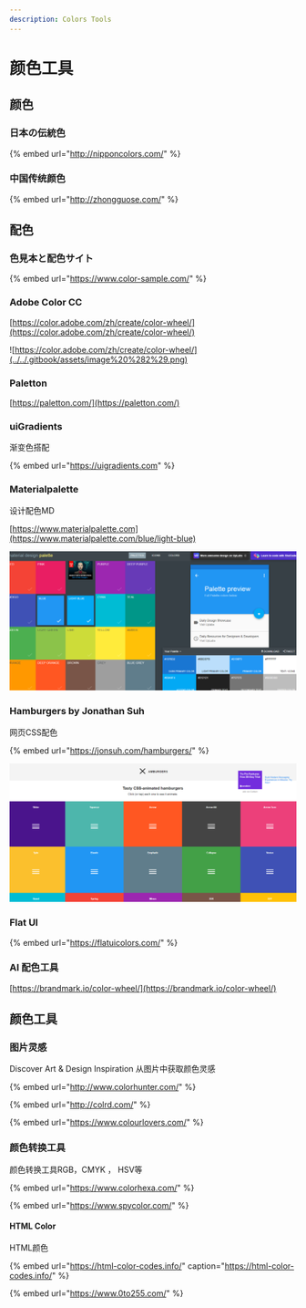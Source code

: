 ```yaml
---
description: Colors Tools
---
```


# 颜色工具

## 颜色

### 日本の伝統色

{% embed url="http://nipponcolors.com/" %}

### 中国传统颜色

{% embed url="http://zhongguose.com/" %}

## 配色

### 色見本と配色サイト

{% embed url="https://www.color-sample.com/" %}

### Adobe Color CC

[https://color.adobe.com/zh/create/color-wheel/](https://color.adobe.com/zh/create/color-wheel/)

![https://color.adobe.com/zh/create/color-wheel/](../../.gitbook/assets/image%20%282%29.png)

### Paletton

[https://paletton.com/](https://paletton.com/)

### uiGradients

渐变色搭配

{% embed url="https://uigradients.com" %}

### Materialpalette

设计配色MD

[https://www.materialpalette.com](https://www.materialpalette.com/blue/light-blue)

![](../../.gitbook/assets/image%20%283%29.png)

### Hamburgers by Jonathan Suh

网页CSS配色

{% embed url="https://jonsuh.com/hamburgers/" %}

![](../../.gitbook/assets/image%20%284%29.png)

### Flat UI

{% embed url="https://flatuicolors.com/" %}

### AI 配色工具

[https://brandmark.io/color-wheel/](https://brandmark.io/color-wheel/)

## 颜色工具

### 图片灵感

Discover Art & Design Inspiration 从图片中获取颜色灵感

{% embed url="http://www.colorhunter.com/" %}

{% embed url="http://colrd.com/" %}

{% embed url="https://www.colourlovers.com/" %}



### 颜色转换工具

颜色转换工具RGB，CMYK ， HSV等

{% embed url="https://www.colorhexa.com/" %}

{% embed url="https://www.spycolor.com/" %}

#### HTML Color

HTML颜色

{% embed url="https://html-color-codes.info/" caption="https://html-color-codes.info/" %}

{% embed url="https://www.0to255.com/" %}



